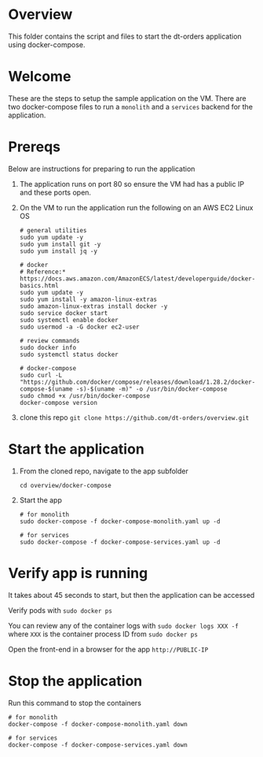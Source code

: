 # Overview 

This folder contains the script and files to start the dt-orders application using docker-compose.  

# Welcome 

These are the steps to setup the sample application on the VM.  There are two docker-compose files to run a `monolith` and a `services` backend for the application.  

# Prereqs

Below are instructions for preparing to run the application 

1. The application runs on port 80 so ensure the VM had has a public IP and these ports open.

1. On the VM to run the application run the following on an AWS EC2 Linux OS

    ```
    # general utilities
    sudo yum update -y
    sudo yum install git -y
    sudo yum install jq -y

    # docker
    # Reference:* https://docs.aws.amazon.com/AmazonECS/latest/developerguide/docker-basics.html
    sudo yum update -y
    sudo yum install -y amazon-linux-extras
    sudo amazon-linux-extras install docker -y
    sudo service docker start
    sudo systemctl enable docker
    sudo usermod -a -G docker ec2-user

    # review commands
    sudo docker info
    sudo systemctl status docker

    # docker-compose
    sudo curl -L "https://github.com/docker/compose/releases/download/1.28.2/docker-compose-$(uname -s)-$(uname -m)" -o /usr/bin/docker-compose
    sudo chmod +x /usr/bin/docker-compose
    docker-compose version
    ```

1. clone this repo `git clone https://github.com/dt-orders/overview.git`

# Start the application 

1. From the cloned repo, navigate to the app subfolder

    ```
    cd overview/docker-compose
    ```

2. Start the app 

    ```
    # for monolith
    sudo docker-compose -f docker-compose-monolith.yaml up -d

    # for services
    sudo docker-compose -f docker-compose-services.yaml up -d
    ```

# Verify app is running

It takes about 45 seconds to start, but then the application can be accessed

Verify pods with `sudo docker ps`

You can review any of the container logs with `sudo docker logs XXX -f`  where `XXX` is the container process ID from `sudo docker ps`

Open the front-end in a browser for the app  `http://PUBLIC-IP` 

# Stop the application

Run this command to stop the containers

```
# for monolith
docker-compose -f docker-compose-monolith.yaml down

# for services
docker-compose -f docker-compose-services.yaml down
```